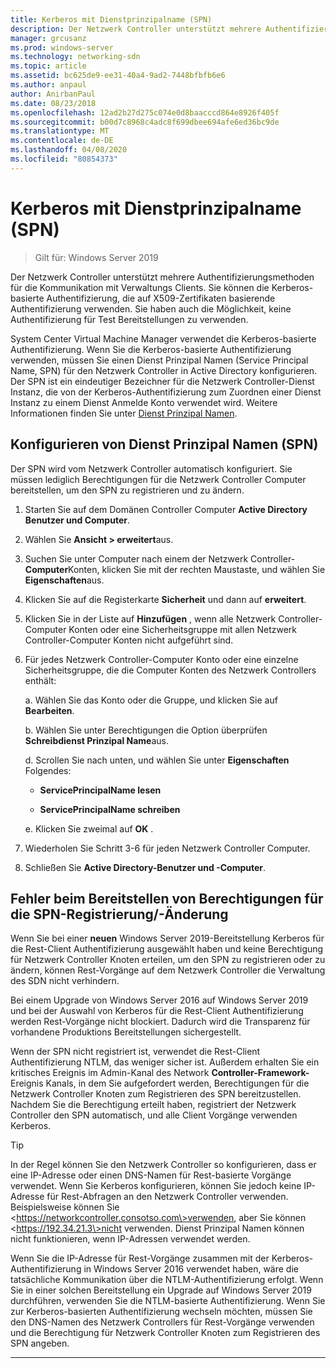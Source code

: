 ```yaml
---
title: Kerberos mit Dienstprinzipalname (SPN)
description: Der Netzwerk Controller unterstützt mehrere Authentifizierungsmethoden für die Kommunikation mit Verwaltungs Clients. Sie können die Kerberos-basierte Authentifizierung, die auf X509-Zertifikaten basierende Authentifizierung verwenden. Sie haben auch die Möglichkeit, keine Authentifizierung für Test Bereitstellungen zu verwenden.
manager: grcusanz
ms.prod: windows-server
ms.technology: networking-sdn
ms.topic: article
ms.assetid: bc625de9-ee31-40a4-9ad2-7448bfbfb6e6
ms.author: anpaul
author: AnirbanPaul
ms.date: 08/23/2018
ms.openlocfilehash: 12ad2b27d275c074e0d8baacccd864e8926f405f
ms.sourcegitcommit: b00d7c8968c4adc8f699dbee694afe6ed36bc9de
ms.translationtype: MT
ms.contentlocale: de-DE
ms.lasthandoff: 04/08/2020
ms.locfileid: "80854373"
---
```

# <a name="kerberos-with-service-principal-name-spn"></a>Kerberos mit Dienstprinzipalname (SPN)

>Gilt für: Windows Server 2019

Der Netzwerk Controller unterstützt mehrere Authentifizierungsmethoden für die Kommunikation mit Verwaltungs Clients. Sie können die Kerberos-basierte Authentifizierung, die auf X509-Zertifikaten basierende Authentifizierung verwenden. Sie haben auch die Möglichkeit, keine Authentifizierung für Test Bereitstellungen zu verwenden.

System Center Virtual Machine Manager verwendet die Kerberos-basierte Authentifizierung. Wenn Sie die Kerberos-basierte Authentifizierung verwenden, müssen Sie einen Dienst Prinzipal Namen (Service Principal Name, SPN) für den Netzwerk Controller in Active Directory konfigurieren. Der SPN ist ein eindeutiger Bezeichner für die Netzwerk Controller-Dienst Instanz, die von der Kerberos-Authentifizierung zum Zuordnen einer Dienst Instanz zu einem Dienst Anmelde Konto verwendet wird. Weitere Informationen finden Sie unter [Dienst Prinzipal Namen](https://docs.microsoft.com/windows/desktop/ad/service-principal-names).

## <a name="configure-service-principal-names-spn"></a>Konfigurieren von Dienst Prinzipal Namen (SPN)

Der SPN wird vom Netzwerk Controller automatisch konfiguriert. Sie müssen lediglich Berechtigungen für die Netzwerk Controller Computer bereitstellen, um den SPN zu registrieren und zu ändern.

1.  Starten Sie auf dem Domänen Controller Computer **Active Directory Benutzer und Computer**.

2.  Wählen Sie **Ansicht \> erweitert**aus.

3.  Suchen Sie unter Computer nach einem der Netzwerk Controller- **Computer**Konten, klicken Sie mit der rechten Maustaste, und wählen Sie **Eigenschaften**aus.

4.  Klicken Sie auf die Registerkarte **Sicherheit** und dann auf **erweitert**.

5.  Klicken Sie in der Liste auf **Hinzufügen** , wenn alle Netzwerk Controller-Computer Konten oder eine Sicherheitsgruppe mit allen Netzwerk Controller-Computer Konten nicht aufgeführt sind.

6.  Für jedes Netzwerk Controller-Computer Konto oder eine einzelne Sicherheitsgruppe, die die Computer Konten des Netzwerk Controllers enthält:

    a.  Wählen Sie das Konto oder die Gruppe, und klicken Sie auf **Bearbeiten**.

    b.  Wählen Sie unter Berechtigungen die Option überprüfen **Schreibdienst Prinzipal Name**aus.

    d.  Scrollen Sie nach unten, und wählen Sie unter **Eigenschaften** Folgendes:

       -  **ServicePrincipalName lesen**

       -  **ServicePrincipalName schreiben**

    e.  Klicken Sie zweimal auf **OK** .

7.  Wiederholen Sie Schritt 3-6 für jeden Netzwerk Controller Computer.

8.  Schließen Sie **Active Directory-Benutzer und -Computer**.

## <a name="failure-to-provide-permissions-for-spn-registrationmodification"></a>Fehler beim Bereitstellen von Berechtigungen für die SPN-Registrierung/-Änderung

Wenn Sie bei einer **neuen** Windows Server 2019-Bereitstellung Kerberos für die Rest-Client Authentifizierung ausgewählt haben und keine Berechtigung für Netzwerk Controller Knoten erteilen, um den SPN zu registrieren oder zu ändern, können Rest-Vorgänge auf dem Netzwerk Controller die Verwaltung des SDN nicht verhindern.

Bei einem Upgrade von Windows Server 2016 auf Windows Server 2019 und bei der Auswahl von Kerberos für die Rest-Client Authentifizierung werden Rest-Vorgänge nicht blockiert. Dadurch wird die Transparenz für vorhandene Produktions Bereitstellungen sichergestellt. 

Wenn der SPN nicht registriert ist, verwendet die Rest-Client Authentifizierung NTLM, das weniger sicher ist. Außerdem erhalten Sie ein kritisches Ereignis im Admin-Kanal des Network **Controller-Framework-** Ereignis Kanals, in dem Sie aufgefordert werden, Berechtigungen für die Netzwerk Controller Knoten zum Registrieren des SPN bereitzustellen. Nachdem Sie die Berechtigung erteilt haben, registriert der Netzwerk Controller den SPN automatisch, und alle Client Vorgänge verwenden Kerberos.


>[!TIP]
>In der Regel können Sie den Netzwerk Controller so konfigurieren, dass er eine IP-Adresse oder einen DNS-Namen für Rest-basierte Vorgänge verwendet. Wenn Sie Kerberos konfigurieren, können Sie jedoch keine IP-Adresse für Rest-Abfragen an den Netzwerk Controller verwenden. Beispielsweise können Sie \<https://networkcontroller.consotso.com\>verwenden, aber Sie können \<https://192.34.21.3\>nicht verwenden. Dienst Prinzipal Namen können nicht funktionieren, wenn IP-Adressen verwendet werden.
>
>Wenn Sie die IP-Adresse für Rest-Vorgänge zusammen mit der Kerberos-Authentifizierung in Windows Server 2016 verwendet haben, wäre die tatsächliche Kommunikation über die NTLM-Authentifizierung erfolgt. Wenn Sie in einer solchen Bereitstellung ein Upgrade auf Windows Server 2019 durchführen, verwenden Sie die NTLM-basierte Authentifizierung. Wenn Sie zur Kerberos-basierten Authentifizierung wechseln möchten, müssen Sie den DNS-Namen des Netzwerk Controllers für Rest-Vorgänge verwenden und die Berechtigung für Netzwerk Controller Knoten zum Registrieren des SPN angeben.

---